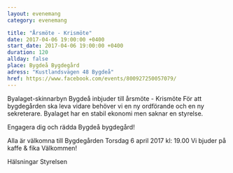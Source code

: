 ```yaml
---
layout: evenemang
category: evenemang

title: "Årsmöte - Krismöte"
date: 2017-04-06 19:00:00 +0400
start_date: 2017-04-06 19:00:00 +0400
duration: 120
allday: false
place: Bygdeå Bygdegård
adress: "Kustlandsvägen 48 Bygdeå"
href: https://www.facebook.com/events/800927250057079/
---
```


Byalaget-skinnarbyn Bygdeå inbjuder till årsmöte - Krismöte
För att bygdegården ska leva vidare behöver vi en ny ordförande och en ny sekreterare. Byalaget har en stabil ekonomi men saknar en styrelse. 

Engagera dig och rädda Bygdeå bygdegård!

Alla är välkomna till Bygdegården
Torsdag 6 april 2017 kl: 19.00
Vi bjuder på kaffe & fika
Välkommen!

Hälsningar 
Styrelsen
